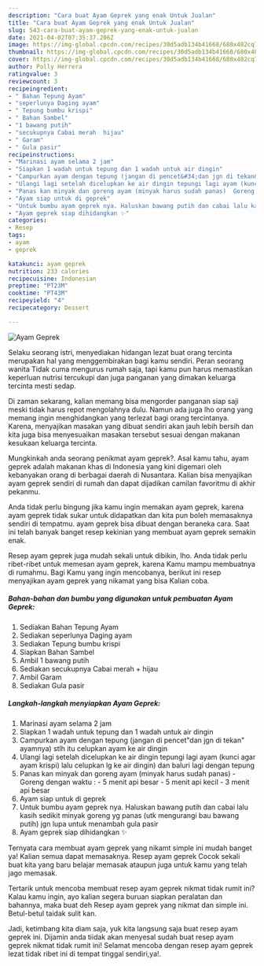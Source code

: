 ```yaml
---
description: "Cara buat Ayam Geprek yang enak Untuk Jualan"
title: "Cara buat Ayam Geprek yang enak Untuk Jualan"
slug: 543-cara-buat-ayam-geprek-yang-enak-untuk-jualan
date: 2021-04-02T07:35:37.206Z
image: https://img-global.cpcdn.com/recipes/30d5adb134b41668/680x482cq70/ayam-geprek-foto-resep-utama.jpg
thumbnail: https://img-global.cpcdn.com/recipes/30d5adb134b41668/680x482cq70/ayam-geprek-foto-resep-utama.jpg
cover: https://img-global.cpcdn.com/recipes/30d5adb134b41668/680x482cq70/ayam-geprek-foto-resep-utama.jpg
author: Polly Herrera
ratingvalue: 3
reviewcount: 3
recipeingredient:
- " Bahan Tepung Ayam"
- "seperlunya Daging ayam"
- " Tepung bumbu krispi"
- " Bahan Sambel"
- "1 bawang putih"
- "secukupnya Cabai merah  hijau"
- " Garam"
- " Gula pasir"
recipeinstructions:
- "Marinasi ayam selama 2 jam"
- "Siapkan 1 wadah untuk tepung dan 1 wadah untuk air dingin"
- "Campurkan ayam dengan tepung (jangan di pencet&#34;dan jgn di tekan&#34; ayamnya) stlh itu celupkan ayam ke air dingin"
- "Ulangi lagi setelah dicelupkan ke air dingin tepungi lagi ayam (kunci agar ayam krispi) lalu celupkan lg ke air dingin) dan baluri lagi dengan tepung"
- "Panas kan minyak dan goreng ayam (minyak harus sudah panas)  Goreng dengan waktu :  5 menit api besar 5 menit api kecil 3 menit api besar"
- "Ayam siap untuk di geprek"
- "Untuk bumbu ayam geprek nya. Haluskan bawang putih dan cabai lalu kasih sedikit minyak goreng yg panas (utk mengurangi bau bawang putih) jgn lupa untuk menambah gula pasir"
- "Ayam geprek siap dihidangkan ✨"
categories:
- Resep
tags:
- ayam
- geprek

katakunci: ayam geprek 
nutrition: 233 calories
recipecuisine: Indonesian
preptime: "PT23M"
cooktime: "PT43M"
recipeyield: "4"
recipecategory: Dessert

---
```



![Ayam Geprek](https://img-global.cpcdn.com/recipes/30d5adb134b41668/680x482cq70/ayam-geprek-foto-resep-utama.jpg)

Selaku seorang istri, menyediakan hidangan lezat buat orang tercinta merupakan hal yang menggembirakan bagi kamu sendiri. Peran seorang  wanita Tidak cuma mengurus rumah saja, tapi kamu pun harus memastikan keperluan nutrisi tercukupi dan juga panganan yang dimakan keluarga tercinta mesti sedap.

Di zaman  sekarang, kalian memang bisa mengorder panganan siap saji meski tidak harus repot mengolahnya dulu. Namun ada juga lho orang yang memang ingin menghidangkan yang terlezat bagi orang tercintanya. Karena, menyajikan masakan yang dibuat sendiri akan jauh lebih bersih dan kita juga bisa menyesuaikan masakan tersebut sesuai dengan makanan kesukaan keluarga tercinta. 



Mungkinkah anda seorang penikmat ayam geprek?. Asal kamu tahu, ayam geprek adalah makanan khas di Indonesia yang kini digemari oleh kebanyakan orang di berbagai daerah di Nusantara. Kalian bisa menyajikan ayam geprek sendiri di rumah dan dapat dijadikan camilan favoritmu di akhir pekanmu.

Anda tidak perlu bingung jika kamu ingin memakan ayam geprek, karena ayam geprek tidak sukar untuk didapatkan dan kita pun boleh memasaknya sendiri di tempatmu. ayam geprek bisa dibuat dengan beraneka cara. Saat ini telah banyak banget resep kekinian yang membuat ayam geprek semakin enak.

Resep ayam geprek juga mudah sekali untuk dibikin, lho. Anda tidak perlu ribet-ribet untuk memesan ayam geprek, karena Kamu mampu membuatnya di rumahmu. Bagi Kamu yang ingin mencobanya, berikut ini resep menyajikan ayam geprek yang nikamat yang bisa Kalian coba.

<!--inarticleads1-->

##### Bahan-bahan dan bumbu yang digunakan untuk pembuatan Ayam Geprek:

1. Sediakan  Bahan Tepung Ayam
1. Sediakan seperlunya Daging ayam
1. Sediakan  Tepung bumbu krispi
1. Siapkan  Bahan Sambel
1. Ambil 1 bawang putih
1. Sediakan secukupnya Cabai merah + hijau
1. Ambil  Garam
1. Sediakan  Gula pasir




<!--inarticleads2-->

##### Langkah-langkah menyiapkan Ayam Geprek:

1. Marinasi ayam selama 2 jam
1. Siapkan 1 wadah untuk tepung dan 1 wadah untuk air dingin
1. Campurkan ayam dengan tepung (jangan di pencet&#34;dan jgn di tekan&#34; ayamnya) stlh itu celupkan ayam ke air dingin
1. Ulangi lagi setelah dicelupkan ke air dingin tepungi lagi ayam (kunci agar ayam krispi) lalu celupkan lg ke air dingin) dan baluri lagi dengan tepung
1. Panas kan minyak dan goreng ayam (minyak harus sudah panas)  - Goreng dengan waktu :  - 5 menit api besar - 5 menit api kecil - 3 menit api besar
1. Ayam siap untuk di geprek
1. Untuk bumbu ayam geprek nya. Haluskan bawang putih dan cabai lalu kasih sedikit minyak goreng yg panas (utk mengurangi bau bawang putih) jgn lupa untuk menambah gula pasir
1. Ayam geprek siap dihidangkan ✨




Ternyata cara membuat ayam geprek yang nikamt simple ini mudah banget ya! Kalian semua dapat memasaknya. Resep ayam geprek Cocok sekali buat kita yang baru belajar memasak ataupun juga untuk kamu yang telah jago memasak.

Tertarik untuk mencoba membuat resep ayam geprek nikmat tidak rumit ini? Kalau kamu ingin, ayo kalian segera buruan siapkan peralatan dan bahannya, maka buat deh Resep ayam geprek yang nikmat dan simple ini. Betul-betul taidak sulit kan. 

Jadi, ketimbang kita diam saja, yuk kita langsung saja buat resep ayam geprek ini. Dijamin anda tiidak akan menyesal sudah buat resep ayam geprek nikmat tidak rumit ini! Selamat mencoba dengan resep ayam geprek lezat tidak ribet ini di tempat tinggal sendiri,ya!.


